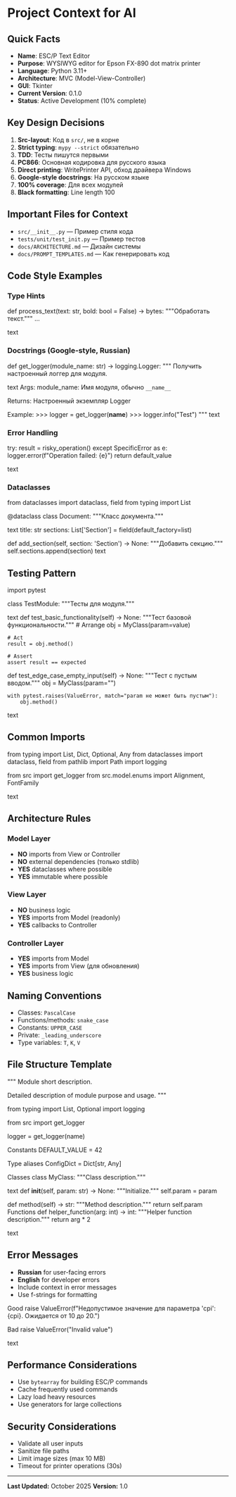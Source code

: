 # Project Context for AI

## Quick Facts
- **Name**: ESC/P Text Editor
- **Purpose**: WYSIWYG editor for Epson FX-890 dot matrix printer
- **Language**: Python 3.11+
- **Architecture**: MVC (Model-View-Controller)
- **GUI**: Tkinter
- **Current Version**: 0.1.0
- **Status**: Active Development (10% complete)

## Key Design Decisions

1. **Src-layout**: Код в `src/`, не в корне
2. **Strict typing**: `mypy --strict` обязательно
3. **TDD**: Тесты пишутся первыми
4. **PC866**: Основная кодировка для русского языка
5. **Direct printing**: WritePrinter API, обход драйвера Windows
6. **Google-style docstrings**: На русском языке
7. **100% coverage**: Для всех модулей
8. **Black formatting**: Line length 100


## Important Files for Context
- `src/__init__.py` — Пример стиля кода
- `tests/unit/test_init.py` — Пример тестов
- `docs/ARCHITECTURE.md` — Дизайн системы
- `docs/PROMPT_TEMPLATES.md` — Как генерировать код

## Code Style Examples

### Type Hints
def process_text(text: str, bold: bool = False) -> bytes:
"""Обработать текст."""
...

text

### Docstrings (Google-style, Russian)
def get_logger(module_name: str) -> logging.Logger:
"""
Получить настроенный логгер для модуля.

text
Args:
    module_name: Имя модуля, обычно `__name__`

Returns:
    Настроенный экземпляр Logger

Example:
    >>> logger = get_logger(__name__)
    >>> logger.info("Test")
"""
text

### Error Handling
try:
result = risky_operation()
except SpecificError as e:
logger.error(f"Operation failed: {e}")
return default_value

text

### Dataclasses
from dataclasses import dataclass, field
from typing import List

@dataclass
class Document:
"""Класс документа."""

text
title: str
sections: List['Section'] = field(default_factory=list)

def add_section(self, section: 'Section') -> None:
    """Добавить секцию."""
    self.sections.append(section)
text

## Testing Pattern
import pytest

class TestModule:
"""Тесты для модуля."""

text
def test_basic_functionality(self) -> None:
    """Тест базовой функциональности."""
    # Arrange
    obj = MyClass(param=value)

    # Act
    result = obj.method()

    # Assert
    assert result == expected

def test_edge_case_empty_input(self) -> None:
    """Тест с пустым вводом."""
    obj = MyClass(param="")

    with pytest.raises(ValueError, match="param не может быть пустым"):
        obj.method()
text

## Common Imports
from typing import List, Dict, Optional, Any
from dataclasses import dataclass, field
from pathlib import Path
import logging

from src import get_logger
from src.model.enums import Alignment, FontFamily

text

## Architecture Rules

### Model Layer
- **NO** imports from View or Controller
- **NO** external dependencies (только stdlib)
- **YES** dataclasses where possible
- **YES** immutable where possible

### View Layer
- **NO** business logic
- **YES** imports from Model (readonly)
- **YES** callbacks to Controller

### Controller Layer
- **YES** imports from Model
- **YES** imports from View (для обновления)
- **YES** business logic

## Naming Conventions
- Classes: `PascalCase`
- Functions/methods: `snake_case`
- Constants: `UPPER_CASE`
- Private: `_leading_underscore`
- Type variables: `T`, `K`, `V`

## File Structure Template
"""
Module short description.

Detailed description of module purpose and usage.
"""

from typing import List, Optional
import logging

from src import get_logger

logger = get_logger(name)

Constants
DEFAULT_VALUE = 42

Type aliases
ConfigDict = Dict[str, Any]

Classes
class MyClass:
"""Class description."""

text
def __init__(self, param: str) -> None:
    """Initialize."""
    self.param = param

def method(self) -> str:
    """Method description."""
    return self.param
Functions
def helper_function(arg: int) -> int:
"""Helper function description."""
return arg * 2

text

## Error Messages
- **Russian** for user-facing errors
- **English** for developer errors
- Include context in error messages
- Use f-strings for formatting

Good
raise ValueError(f"Недопустимое значение для параметра 'cpi': {cpi}. Ожидается от 10 до 20.")

Bad
raise ValueError("Invalid value")

text

## Performance Considerations
- Use `bytearray` for building ESC/P commands
- Cache frequently used commands
- Lazy load heavy resources
- Use generators for large collections

## Security Considerations
- Validate all user inputs
- Sanitize file paths
- Limit image sizes (max 10 MB)
- Timeout for printer operations (30s)

---

**Last Updated:** October 2025
**Version:** 1.0
